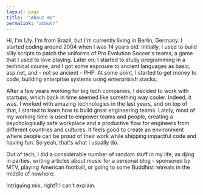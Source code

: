```yaml
---
layout: page
title:  "About me"
permalink: "about/"
---
```


Hi, I'm Uly. I'm from Brazil, but I'm currently living in Berlin, Germany. I started coding around 2004 when I was 14 years old. Initially, I used to build silly scripts to patch the uniforms of Pro Evolution Soccer's teams, a game that I used to love playing. Later on, I started to study programming in a technical course, and I got some exposure to ancient languages as basic, asp.net, and - not so ancient - PHP. At some point, I started to get money to code, building enterprise systems using enterprisish stacks.

After a few years working for big tech companies, I decided to work with startups, which back in time seemed like something way cooler. Indeed, it was. I worked with amazing technologies in the last years, and on top of that, I started to learn how to build great engineering teams. Lately, most of my working time is used to empower teams and people, creating a psychologically safe workplace and a productive flow for engineers from different countries and cultures. It feels good to create an environment where people can be proud of their work while shipping impactful code and having fun. So yeah, that's what I usually do.

Out of tech, I did a considerable number of random stuff in my life, as djing in parties, writing articles about music for a personal blog - sponsored by MTV, playing American football, or going to some Buddhist retreats in the middle of nowhere.

Intriguing mix, right? I can't explain.